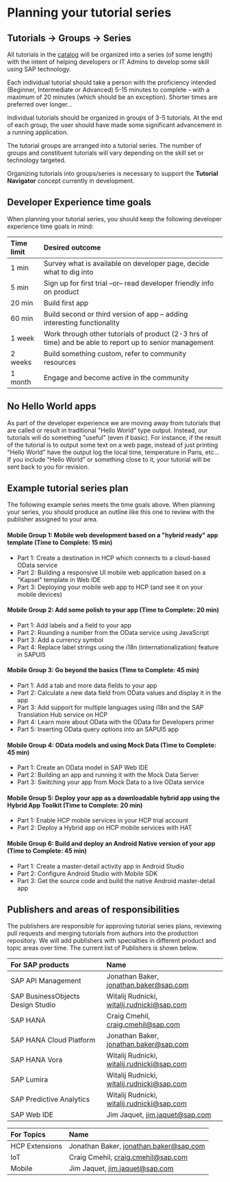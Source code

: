 # Planning your tutorial series


## Tutorials -> Groups -> Series

All tutorials in the [catalog](http://go.sap.com/developer/tutorials.html) will be organized into a series (of some length) with the intent of helping developers or IT Admins to develop some skill using SAP technology. 

Each individual tutorial should take a person with the proficiency intended (Beginner, Intermediate or Advanced) 5-15 minutes to complete - with a maximum of 20 minutes (which should be an exception). Shorter times are preferred over longer...

Individual tutorials should be organized in groups of 3-5 tutorials. At the end of each group, the user should have made some significant advancement in a running application. 

The tutorial groups are arranged into a tutorial series. The number of groups and constituent tutorials will vary depending on the skill set or technology targeted. 

Organizing tutorials into groups/series is necessary to support the **Tutorial Navigator** concept currently in development.

## Developer Experience time goals

When planning your tutorial series, you should keep the following developer experience time goals in mind:

Time limit    | Desired outcome
:------------ | :------------------------------------------------------------
1 min         | Survey what is available on developer page, decide what to dig into
5 min         | Sign up for first trial –or– read developer friendly info on product
20 min        | Build first app
60 min        | Build second or third version of app – adding interesting functionality
1 week        | Work through other tutorials of product (2-3 hrs of time) and be able to report up to senior management
2 weeks       | Build something custom, refer to community resources
1 month       | Engage and become active in the community

## No Hello World apps

As part of the developer experience we are moving away from tutorials that are called or result in traditional "Hello World" type output. Instead, our tutorials will do something "useful" (even if basic). For instance, if the result of the tutorial is to output some text on a web page, instead of just printing "Hello World" have the output log the local time, temperature in Paris, etc... If you include "Hello World" or something close to it, your tutorial will be sent back to you for revision.

## Example tutorial series plan
The following example series meets the time goals above. When planning your series, you should produce an outline like this one to review with the publisher assigned to your area. 

#### Mobile Group 1: Mobile web development based on a "hybrid ready" app template (Time to Complete: 15 min)

 - Part 1: Create a destination in HCP which connects to a cloud-based OData service
 - Part 2: Building a responsive UI mobile web application based on a "Kapsel" template in Web IDE
 - Part 3: Deploying your mobile web app to HCP (and see it on your mobile devices)

#### Mobile Group 2: Add some polish to your app (Time to Complete: 20 min)

 - Part 1: Add labels and a field to your app
 - Part 2: Rounding a number from the OData service using JavaScript
 - Part 3: Add a currency symbol
 - Part 4: Replace label strings using the i18n (internationalization) feature in SAPUI5

#### Mobile Group 3: Go beyond the basics (Time to Complete: 45 min) 

 - Part 1: Add a tab and more data fields to your app
 - Part 2: Calculate a new data field from OData values and display it in the app
 - Part 3: Add support for multiple languages using i18n and the SAP Translation Hub service on HCP
 - Part 4: Learn more about OData with the OData for Developers primer
 - Part 5: Inserting OData query options into an SAPUI5 app

#### Mobile Group 4: OData models and using Mock Data (Time to Complete: 45 min)

 - Part 1: Create an OData model in SAP Web IDE
 - Part 2: Building an app and running it with the Mock Data Server
 - Part 3: Switching your app from Mock Data to a live OData service

#### Mobile Group 5: Deploy your app as a downloadable hybrid app using the Hybrid App Toolkit (Time to Complete: 20 min)

 - Part 1: Enable HCP mobile services in your HCP trial account
 - Part 2: Deploy a Hybrid app on HCP mobile services with HAT

#### Mobile Group 6: Build and deploy an Android Native version of your app (Time to Complete: 45 min)

 - Part 1: Create a master-detail activity app in  Android Studio
 - Part 2: Configure Android Studio with Mobile SDK
 - Part 3: Get the source code and build the native Android master-detail app


## Publishers and areas of responsibilities
The publishers are responsible for approving tutorial series plans, reviewing pull requests and merging tutorials from authors into the production repository. We will add publishers with specialties in different product and topic areas over time. The current list of Publishers is shown below.

For SAP products           | Name
:------------------------- | :--------------------------------
SAP API Management         | Jonathan Baker, <jonathan.baker@sap.com>
SAP BusinessObjects Design Studio | Witalij Rudnicki, <witalij.rudnicki@sap.com>
SAP HANA                   | Craig Cmehil, <craig.cmehil@sap.com>
SAP HANA Cloud Platform    | Jonathan Baker, <jonathan.baker@sap.com>
SAP HANA Vora              | Witalij Rudnicki, <witalij.rudnicki@sap.com>
SAP Lumira                 | Witalij Rudnicki, <witalij.rudnicki@sap.com>
SAP Predictive Analytics   | Witalij Rudnicki, <witalij.rudnicki@sap.com>
SAP Web IDE                | Jim Jaquet, <jim.jaquet@sap.com>


For Topics                 | Name
:------------------------- | :----------------------
HCP Extensions             | Jonathan Baker, <jonathan.baker@sap.com>
IoT                        | Craig Cmehil, <craig.cmehil@sap.com>
Mobile                     | Jim Jaquet, <jim.jaquet@sap.com>

